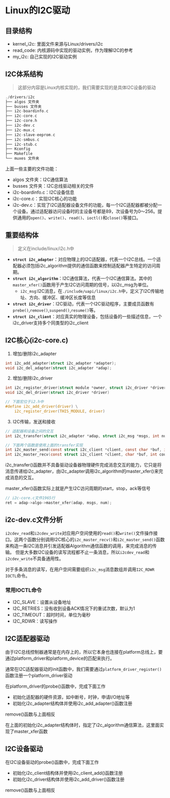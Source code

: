 # Linux的I2C驱动

## 目录结构
- kernel_i2c: 里面文件来源与Linux/drivers/i2c
- read_code: 内核源码中实现的驱动实例，作为理解I2C的参考
- my_i2c: 自己实现的I2C驱动实例

## I2C体系结构

> 这部分内容是Linux内核实现的，我们需要实现的是具体I2C设备的驱动
```c
./drivers/i2c
├── algos 文件夹
├── busses 文件夹
├── i2c-boardinfo.c
├── i2c-core.c
├── i2c-core.h
├── i2c-dev.c
├── i2c-mux.c
├── i2c-slave-eeprom.c
├── i2c-smbus.c
├── i2c-stub.c
├── Kconfig
├── Makefile
└── muxes 文件夹
```
上面一些主要的文件功能：
- algos 文件夹：I2C通信算法
- busses 文件夹：I2C总线驱动相关的文件
- i2c-boardinfo.c：I2C设备信息
- i2c-core.c：实现I2C核心的功能
- i2c-dev.c：实现了I2C适配器设备文件的功能，每一个I2C适配器都被分配一个设备。通过适配器访问设备时的主设备号都是89，次设备号为0～256。提供通用的`open()`、`write()`、`read()`、`ioctl()`和`close()`等接口。


## 重要结构体

> 定义在include/linux/i2c.h中

- **`struct i2c_adapter`**：对应物理上的I2C适配器，代表一个I2C总线。一个适配器必须包括i2c_algorithm提供的通信函数来控制适配器产生特定的访问周期。
- **`struct i2c_algorithm`**：I2C通信算法，代表一个I2C通信算法。其中的`master_xfer()`函数用于产生I2C访问周期的信号，以i2c_msg为单位。
  - `i2c_msg`:I2C消息，在`./include/uapi/linux/i2c.h`中，定义了I2C传输地址、方向、缓冲区、缓冲区长度等信息
- **`struct i2c_driver`**：I2C驱动，代表一个I2C驱动程序，主要成员函数有`prebe()`,`remove()`,`suspend()`,`resume()`等。
- **`struct i2c_client`**：对应真实的物理设备，包括设备的一些描述信息，一个i2c_driver支持多个同类型的i2c_client

## I2C核心(i2c-core.c)

1. 增加/删除i2c_adapter
```c
int i2c_add_adapter(struct i2c_adapter *adapter);
void i2c_del_adapter(struct i2c_adapter *adap);
```
2. 增加/删除i2c_driver
```c
int i2c_register_driver(struct module *owner, struct i2c_driver *driver);
void i2c_del_driver(struct i2c_driver *driver)

// 下面宏位于i2.h中
#define i2c_add_driver(driver) \
	i2c_register_driver(THIS_MODULE, driver)
```
3. I2C传输，发送和接收
```c
// 适配器和设备之间的交互
int i2c_transfer(struct i2c_adapter *adap, struct i2c_msg *msgs, int num);

// 下面两个函数是使用上面的transfer实现
int i2c_master_send(const struct i2c_client *client, const char *buf, int count);
int i2c_master_recv(const struct i2c_client *client, char *buf, int count);
```
i2c_transfer()函数并不具备驱动设备器物理硬件完成消息交互的能力，它只是将消息传递给i2c_adapter，由i2c_adapter调用i2c_algorithm的master_xfer()来完成消息的交互。

master_xfer()函数实际上就是产生I2C访问周期的start，stop，ack等信号

```c
// i2c-core.c文件1965行
ret = adap->algo->master_xfer(adap, msgs, num);
```


## i2c-dev.c文件分析

`i2cdev_read`和`i2cdev_write`对应用户空间使用的`read()`和`write()`文件操作接口。这两个函数分别调用I2C核心的`i2c_master_recv()`和`i2c_master_send()`函数来构造一条I2C消息并引发适配器Algorithm通信函数的调用，来完成消息的传输。
但是大多数I2C设备的读写流程都不止一条消息，所以`i2cdev_read`和`i2cdev_write`不具备通用性。

对于多条消息的读写，在用户空间需要组织`i2c_msg`消息数组并调用`I2C_RDWR IOCTL`命令。

### 常用IOCTL命令
- I2C_SLAVE：设置从设备地址
- I2C_RETRIES：没有收到设备ACK情况下的重试次数，默认为1
- I2C_TIMEOUT：超时时间，单位为毫秒
- I2C_RDWR：读写操作


## I2C适配器驱动

由于I2C总线控制器通常是在内存上的，所以它本身也连接在platform总线上，要通过platform_driver和platform_device的匹配来执行。

通常在I2C适配器驱动的init函数中，我们需要通过`platform_driver_register()`函数注册一个platform_driver驱动

在platform_driver的probe()函数中，完成下面工作
- 初始化适配器的硬件资源，如中断号，时钟，申请I/O地址等
- 初始化i2c_adapter结构体并使用i2c_add_adapter()函数注册

remove()函数与上面相反

在上面的初始化i2c_adapter结构体时，指定了i2c_algorithm通信算法，这里面实现了master_xfer函数


## I2C设备驱动

在I2C设备驱动的probe()函数中，完成下面工作
- 初始化i2c_client结构体并使用i2c_client_add()函数注册
- 初始化i2c_driver结构体并使用i2c_add_driver()函数注册

remove()函数与上面相反

